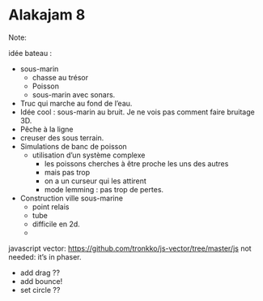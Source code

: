 Alakajam 8
==========

Note:

idée bateau :
- sous-marin
    - chasse au trésor
    - Poisson
    - sous-marin avec sonars.
- Truc qui marche au fond de l’eau.
- Idée cool : sous-marin au bruit. Je ne vois pas comment faire bruitage 3D.
- Pêche à la ligne
- creuser des sous terrain.
- Simulations de banc de poisson
    - utilisation d’un système complexe
        - les poissons cherches à être proche les uns des autres
        - mais pas trop
        - on a un curseur qui les attirent
        - mode lemming : pas trop de pertes.
- Construction ville sous-marine
    - point relais
    - tube
    - difficile en 2d.
    - 
    
    
javascript vector: https://github.com/tronkko/js-vector/tree/master/js not needed: it’s in phaser.

- add drag ??
- add bounce!
- set circle ??
